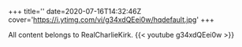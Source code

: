 +++
title=''
date=2020-07-16T14:32:46Z
cover='https://i.ytimg.com/vi/g34xdQEei0w/hqdefault.jpg'
+++

All content belongs to RealCharlieKirk.
{{< youtube g34xdQEei0w >}}
